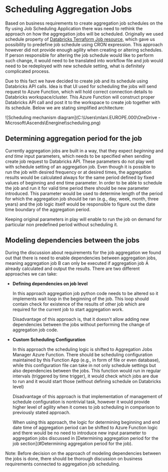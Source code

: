 # Scheduling Aggregation Jobs

Based on business requirements to create aggregation job schedules on the fly using Job Scheduling Application there was need to rethink the approach on how the aggregation jobs will be scheduled.
Originally we used schedule property of [Databricks Terraform Job resource](https://registry.terraform.io/providers/databrickslabs/databricks/latest/docs/resources/job), which gave us possibility to predefine job schedule using CRON expression.
This approach however did not provide enough agility when creating or altering schedules.
If person responsible for altering the job schedule would like to perform such change, it would need to be translated into workflow file and job would need to be redeployed with new schedule setting, what is definitely complicated process.

Due to this fact we have decided to create job and its schedule using Databricks API calls. Idea is that UI used for scheduling the jobs will send request to Azure Function, which will hold correct connection details to Databricks workspace/cluster.
This Azure Function will construct proper Databricks API call and post it to the workspace to create job together with its schedule.  Below we are stating simplified architecture:

![Scheduling mechanism diagram](C:\Users\mlani.EUROPE.000\OneDrive - Microsoft\Ascends\Energinet\scheduling.png)

## Determining aggregation period for the job

Currently aggregation jobs are built in a way, that they expect *beginning* and *end time* input parameters, which needs to be specified when sending create job request to Databricks API.
These parameters do not play well with schedule setting of an aggregation job. Even though it is possible to run the job with desired frequency or at desired times, the aggregation results would be calculated always for the same period defined by fixed values of beginning and end time parameter.
In order to be able to schedule the job and run it for valid time period there should be new parameter introduced.
This parameter would be used to determine length of the period for which the aggregation job should be ran (e.g., day, week, month, three years) and the job logic itself would be responsible to figure out the date time boundary of the aggregation period.

Keeping original parameters in play will enable to run the job on demand for particular non predefined period without scheduling it.

## Modeling dependencies between the jobs

During the discussion about requirements for the job aggregation we found out that there is need to enable dependencies between aggregation jobs, meaning aggregation job B can only be executed if aggregation job A already calculated and output the results.
There are two different approaches we can take:

- **Defining dependencies on job level**

  In this approach aggregation job python code needs to be altered so it implements wait loop in the beginning of the job.
  This loop should contain check for existence of the results of other job which are required for the current job to start aggregation work.

  Disadvantage of this approach is, that it doesn't allow adding new dependencies between the jobs without performing the change of aggregation job code.

- **Custom Scheduling Configuration**

  In this approach the scheduling logic is shifted to Aggregation Jobs Manager Azure Function.
  There should be scheduling configuration maintained by this Function App (e.g., in form of file or even database), while this configuration file can take in not only schedule settings but also dependencies between the jobs.
  This function would run in regular intervals (triggered by time trigger), it would check which jobs are due to run and it would start those (without defining schedule on Databricks level)

  Disadvantage of this approach is that implementation of management of schedule configuration is nontrivial task, however it would provide higher level of agility when it comes to job scheduling in comparison to previously stated approach.

  When using this approach, the logic for determining beginning and end date time of aggregation period can be shifted to Azure Function logic and there would be no need to introduce new input parameter to aggregation jobs discussed in [Determining aggregation period for the job section](#Determining aggregation period for the job).

Note: Before decision on the approach of modeling dependencies between the jobs is done, there should be thorough discussion on business requirements connected to aggregation job scheduling.
